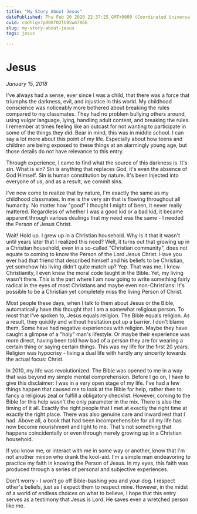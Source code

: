 ```yaml
---
title: "My Story About Jesus"
datePublished: Thu Feb 20 2020 22:37:25 GMT+0000 (Coordinated Universal Time)
cuid: cmdhlqv7p000f02lb85wm7066
slug: my-story-about-jesus
tags: jesus

---
```



# Jesus

*January 15, 2018*

I've always had a sense, ever since I was a child, that there was a force that triumphs the darkness, evil, and injustice in this world. My childhood conscience was noticeably more bothered about breaking the rules compared to my classmates. They had no problem bullying others around, using vulgar language, lying, handling adult content, and breaking the rules. I remember at times feeling like an outcast for not wanting to participate in some of the things they did. Bear in mind, this was in middle school. I can say a lot more about this point of my life. Especially about how teens and children are being exposed to these things at an alarmingly young age, but those details do not have relevance to this entry.

Through experience, I came to find what the source of this darkness is. It's sin. What is sin? Sin is anything that replaces God, it's even the absence of God Himself. Sin is human constitution by nature. It's been injected into everyone of us, and as a result, we commit sins.

I've now come to realize that by nature, I'm exactly the same as my childhood classmates. In me is the very sin that is flowing throughout all humanity. No matter how "good" I thought I might of been, it never really mattered. Regardless of whether I was a good kid or a bad kid, it became apparent through various dealings that my need was the same - I needed the Person of Jesus Christ.

Wait! Hold up. I grew up in a Christian household. Why is it that it wasn't until years later that I realized this need? Well, it turns out that growing up in a Christian household, even in a so-called "Christian community", does not equate to coming to know the Person of the Lord Jesus Christ. Have you ever had that friend that described himself and his beliefs to be Christian, yet somehow his living didn't quite match up? Yep. That was me. I knew Christianity, I even knew the moral code taught in the Bible. Yet, my living wasn't there. This is the part where I am now going to write something fairly radical in the eyes of most Christians and maybe even non-Christians: It's possible to be a Christian yet completely miss the living Person of Christ.

Most people these days, when I talk to them about Jesus or the Bible, automatically have this thought that I am a somewhat religious person. To most that I've spoken to, Jesus equals religion. The Bible equals religion. As a result, they quickly and without hesitation put up a barrier. I don't blame them. Some have had negative experiences with religion. Maybe they have caught a glimpse of a "holy" man's lifestyle. Or maybe their experience was more direct, having been told how bad of a person they are for wearing a certain thing or saying certain things. This was my life for the first 20 years. Religion was hypocrisy - living a dual life with hardly any sincerity towards the actual focus: Christ.

In 2010, my life was revolutionized. The Bible was opened to me in a way that was beyond my simple mental comprehension. Before I go on, I have to give this disclaimer: I was in a very open stage of my life. I've had a few things happen that caused me to look at the Bible for help, rather then to fancy a religious zeal or fulfill a obligatory checklist. However, coming to the Bible for this help wasn't the only parameter in the mix. There is also the timing of it all. Exactly the right people that I met at exactly the right time at exactly the right place. There was also genuine care and inward rest that I had. Above all, a book that had been incomprehensible for all my life has now become nourishment and light to me. That's not something that happens coincidentally or even through merely growing up in a Christian household.

If you know me, or interact with me in some way or another, know that I'm not another minion who drank the kool-aid. I'm a simple man endeavoring to practice my faith in knowing the Person of Jesus. In my eyes, this faith was produced through a series of personal and subjective experiences.

Don't worry - I won't go off Bible-bashing you and your dog. I respect other's beliefs, just as I expect them to respect mine. However, in the midst of a world of endless choices on what to believe, I hope that this entry serves as a testimony that Jesus is Lord. He saves even a wretched person like me.
